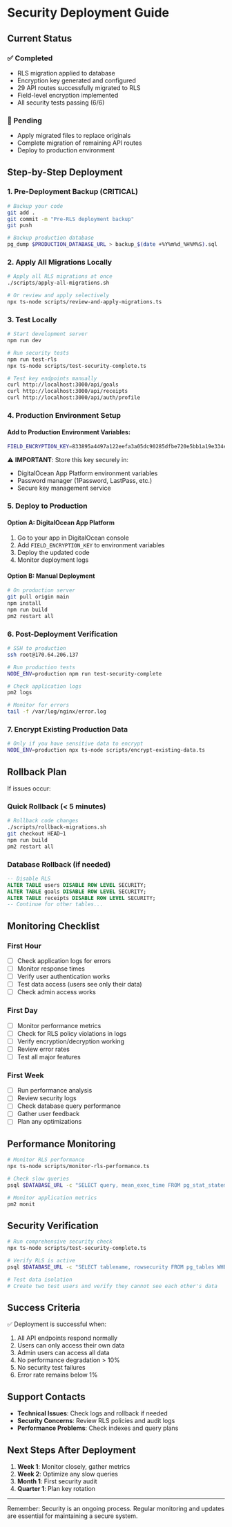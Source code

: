 # Security Deployment Guide

## Current Status

### ✅ Completed

- RLS migration applied to database
- Encryption key generated and configured
- 29 API routes successfully migrated to RLS
- Field-level encryption implemented
- All security tests passing (6/6)

### 🔄 Pending

- Apply migrated files to replace originals
- Complete migration of remaining API routes
- Deploy to production environment

## Step-by-Step Deployment

### 1. Pre-Deployment Backup (CRITICAL)

```bash
# Backup your code
git add .
git commit -m "Pre-RLS deployment backup"
git push

# Backup production database
pg_dump $PRODUCTION_DATABASE_URL > backup_$(date +%Y%m%d_%H%M%S).sql
```

### 2. Apply All Migrations Locally

```bash
# Apply all RLS migrations at once
./scripts/apply-all-migrations.sh

# Or review and apply selectively
npx ts-node scripts/review-and-apply-migrations.ts
```

### 3. Test Locally

```bash
# Start development server
npm run dev

# Run security tests
npm run test-rls
npx ts-node scripts/test-security-complete.ts

# Test key endpoints manually
curl http://localhost:3000/api/goals
curl http://localhost:3000/api/receipts
curl http://localhost:3000/api/auth/profile
```

### 4. Production Environment Setup

#### Add to Production Environment Variables:

```bash
FIELD_ENCRYPTION_KEY=833895a4497a122eefa3a05dc90285dfbe720e5bb1a19e334e618ccb79389dbb
```

⚠️ **IMPORTANT**: Store this key securely in:

- DigitalOcean App Platform environment variables
- Password manager (1Password, LastPass, etc.)
- Secure key management service

### 5. Deploy to Production

#### Option A: DigitalOcean App Platform

1. Go to your app in DigitalOcean console
2. Add `FIELD_ENCRYPTION_KEY` to environment variables
3. Deploy the updated code
4. Monitor deployment logs

#### Option B: Manual Deployment

```bash
# On production server
git pull origin main
npm install
npm run build
pm2 restart all
```

### 6. Post-Deployment Verification

```bash
# SSH to production
ssh root@170.64.206.137

# Run production tests
NODE_ENV=production npm run test-security-complete

# Check application logs
pm2 logs

# Monitor for errors
tail -f /var/log/nginx/error.log
```

### 7. Encrypt Existing Production Data

```bash
# Only if you have sensitive data to encrypt
NODE_ENV=production npx ts-node scripts/encrypt-existing-data.ts
```

## Rollback Plan

If issues occur:

### Quick Rollback (< 5 minutes)

```bash
# Rollback code changes
./scripts/rollback-migrations.sh
git checkout HEAD~1
npm run build
pm2 restart all
```

### Database Rollback (if needed)

```sql
-- Disable RLS
ALTER TABLE users DISABLE ROW LEVEL SECURITY;
ALTER TABLE goals DISABLE ROW LEVEL SECURITY;
ALTER TABLE receipts DISABLE ROW LEVEL SECURITY;
-- Continue for other tables...
```

## Monitoring Checklist

### First Hour

- [ ] Check application logs for errors
- [ ] Monitor response times
- [ ] Verify user authentication works
- [ ] Test data access (users see only their data)
- [ ] Check admin access works

### First Day

- [ ] Monitor performance metrics
- [ ] Check for RLS policy violations in logs
- [ ] Verify encryption/decryption working
- [ ] Review error rates
- [ ] Test all major features

### First Week

- [ ] Run performance analysis
- [ ] Review security logs
- [ ] Check database query performance
- [ ] Gather user feedback
- [ ] Plan any optimizations

## Performance Monitoring

```bash
# Monitor RLS performance
npx ts-node scripts/monitor-rls-performance.ts

# Check slow queries
psql $DATABASE_URL -c "SELECT query, mean_exec_time FROM pg_stat_statements WHERE mean_exec_time > 100 ORDER BY mean_exec_time DESC LIMIT 10;"

# Monitor application metrics
pm2 monit
```

## Security Verification

```bash
# Run comprehensive security check
npx ts-node scripts/test-security-complete.ts

# Verify RLS is active
psql $DATABASE_URL -c "SELECT tablename, rowsecurity FROM pg_tables WHERE schemaname = 'public' AND rowsecurity = true;"

# Test data isolation
# Create two test users and verify they cannot see each other's data
```

## Success Criteria

✅ Deployment is successful when:

1. All API endpoints respond normally
2. Users can only access their own data
3. Admin users can access all data
4. No performance degradation > 10%
5. No security test failures
6. Error rate remains below 1%

## Support Contacts

- **Technical Issues**: Check logs and rollback if needed
- **Security Concerns**: Review RLS policies and audit logs
- **Performance Problems**: Check indexes and query plans

## Next Steps After Deployment

1. **Week 1**: Monitor closely, gather metrics
2. **Week 2**: Optimize any slow queries
3. **Month 1**: First security audit
4. **Quarter 1**: Plan key rotation

---

Remember: Security is an ongoing process. Regular monitoring and updates are
essential for maintaining a secure system.
